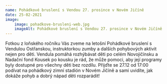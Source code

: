 ```yaml
---
name: Pohádkové bruslení s Vendou 27. prosince v Novém Jičíně
date: 25-02-2021
image:
    image: pohadkove-brusleni-web.jpg
    imageAlt: Pohádkové bruslení s Vendou 27. prosince v Novém Jičíně
---
```

Fotkou z loňského ročníku Vás zveme na letošní Pohádkové bruslení s Vendulou Ostřanskou, instruktorkou zumby a dalších pohybových aktivit nejen pro děti. Vendula pomáhá rozhýbávat děti po celém Novojičínsku a Nadační fond Kousek po kousku je rád, že může pomoci, aby její programy byly dostupné pro všechny děti bez rozdílu. Přijďte se 27.12 od 17:00 podívat na pohádkový zimní stadión v Novém Jičíně a sami uvidíte, jak dokáže pohyb a dobrý nápad děti rozparádit!
